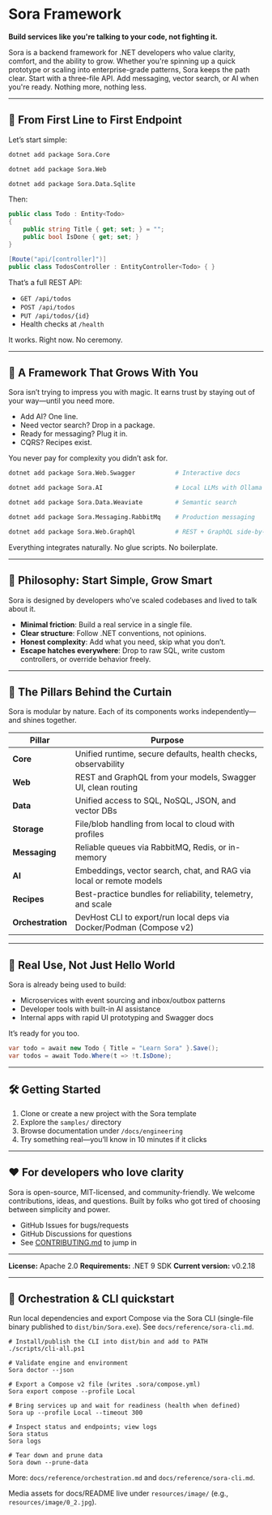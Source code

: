 # Sora Framework

**Build services like you're talking to your code, not fighting it.**

Sora is a backend framework for .NET developers who value clarity, comfort, and the ability to grow. Whether you're spinning up a quick prototype or scaling into enterprise-grade patterns, Sora keeps the path clear. Start with a three-file API. Add messaging, vector search, or AI when you're ready. Nothing more, nothing less.

---

## 🧱 From First Line to First Endpoint

Let’s start simple:

```bash
dotnet add package Sora.Core

dotnet add package Sora.Web

dotnet add package Sora.Data.Sqlite
```

Then:

```csharp
public class Todo : Entity<Todo>
{
    public string Title { get; set; } = "";
    public bool IsDone { get; set; }
}

[Route("api/[controller]")]
public class TodosController : EntityController<Todo> { }
```

That’s a full REST API:

- `GET /api/todos`
- `POST /api/todos`
- `PUT /api/todos/{id}`
- Health checks at `/health`

It works. Right now. No ceremony.

---

## 🌱 A Framework That Grows With You

Sora isn’t trying to impress you with magic. It earns trust by staying out of your way—until you need more.

- Add AI? One line.
- Need vector search? Drop in a package.
- Ready for messaging? Plug it in.
- CQRS? Recipes exist.

You never pay for complexity you didn’t ask for.

```bash
dotnet add package Sora.Web.Swagger           # Interactive docs

dotnet add package Sora.AI                    # Local LLMs with Ollama

dotnet add package Sora.Data.Weaviate         # Semantic search

dotnet add package Sora.Messaging.RabbitMq    # Production messaging

dotnet add package Sora.Web.GraphQl           # REST + GraphQL side-by-side
```

Everything integrates naturally. No glue scripts. No boilerplate.

---

## 🧭 Philosophy: Start Simple, Grow Smart

Sora is designed by developers who’ve scaled codebases and lived to talk about it.

- **Minimal friction**: Build a real service in a single file.
- **Clear structure**: Follow .NET conventions, not opinions.
- **Honest complexity**: Add what you need, skip what you don’t.
- **Escape hatches everywhere**: Drop to raw SQL, write custom controllers, or override behavior freely.

---

## 🔧 The Pillars Behind the Curtain

Sora is modular by nature. Each of its components works independently—and shines together.

| Pillar        | Purpose                                                             |
| ------------- | ------------------------------------------------------------------- |
| **Core**      | Unified runtime, secure defaults, health checks, observability      |
| **Web**       | REST and GraphQL from your models, Swagger UI, clean routing        |
| **Data**      | Unified access to SQL, NoSQL, JSON, and vector DBs                  |
| **Storage**   | File/blob handling from local to cloud with profiles                |
| **Messaging** | Reliable queues via RabbitMQ, Redis, or in-memory                   |
| **AI**        | Embeddings, vector search, chat, and RAG via local or remote models |
| **Recipes**   | Best-practice bundles for reliability, telemetry, and scale         |
| **Orchestration** | DevHost CLI to export/run local deps via Docker/Podman (Compose v2) |

---

## 🧪 Real Use, Not Just Hello World

Sora is already being used to build:

- Microservices with event sourcing and inbox/outbox patterns
- Developer tools with built-in AI assistance
- Internal apps with rapid UI prototyping and Swagger docs

It’s ready for you too.

```csharp
var todo = await new Todo { Title = "Learn Sora" }.Save();
var todos = await Todo.Where(t => !t.IsDone);
```

---

## 🛠 Getting Started

1. Clone or create a new project with the Sora template
2. Explore the `samples/` directory
3. Browse documentation under `/docs/engineering`
4. Try something real—you’ll know in 10 minutes if it clicks

---

## ❤️ For developers who love clarity

Sora is open-source, MIT-licensed, and community-friendly. We welcome contributions, ideas, and questions. Built by folks who got tired of choosing between simplicity and power.

- GitHub Issues for bugs/requests
- GitHub Discussions for questions
- See [CONTRIBUTING.md](CONTRIBUTING.md) to jump in

---

**License:** Apache 2.0
**Requirements:** .NET 9 SDK
**Current version:** v0.2.18

---

## 🚀 Orchestration & CLI quickstart

Run local dependencies and export Compose via the Sora CLI (single-file binary published to `dist/bin/Sora.exe`). See `docs/reference/sora-cli.md`.

```pwsh
# Install/publish the CLI into dist/bin and add to PATH
./scripts/cli-all.ps1

# Validate engine and environment
Sora doctor --json

# Export a Compose v2 file (writes .sora/compose.yml)
Sora export compose --profile Local

# Bring services up and wait for readiness (health when defined)
Sora up --profile Local --timeout 300

# Inspect status and endpoints; view logs
Sora status
Sora logs

# Tear down and prune data
Sora down --prune-data
```

More: `docs/reference/orchestration.md` and `docs/reference/sora-cli.md`.

Media assets for docs/README live under `resources/image/` (e.g., `resources/image/0_2.jpg`).
